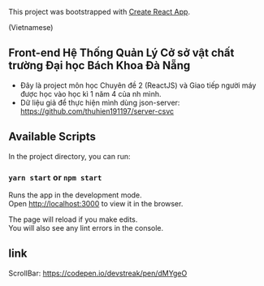 This project was bootstrapped with [Create React App](https://github.com/facebook/create-react-app).

(Vietnamese)
## Front-end Hệ Thống Quản Lý Cở sở vật chất trường Đại học Bách Khoa Đà Nẵng
- Đây là project môn học Chuyên đề 2 (ReactJS) và Giao tiếp người máy được học vào học kì 1 năm 4 của nh mình.
- Dữ liệu giả để thực hiện mình dùng json-server:  https://github.com/thuhien191197/server-csvc


## Available Scripts

In the project directory, you can run:

### `yarn start` or `npm start` 

Runs the app in the development mode.<br>
Open [http://localhost:3000](http://localhost:3000) to view it in the browser.

The page will reload if you make edits.<br>
You will also see any lint errors in the console.

## link
ScrollBar: https://codepen.io/devstreak/pen/dMYgeO


